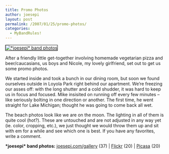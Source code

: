 ```yaml
---
title: Promo Photos
author: joesepi
layout: post
permalink: /2007/01/25/promo-photos/
categories:
  - MyBandRules!
---
```

<a target="_blank" title="*joesepi* band photos" href="http://www.joesepi.com/gallery/v/rock/sepi-shots/"><img style="border: 1px solid #000000" alt="*joesepi* band photos" title="*joesepi* band photos" src="http://www.joesepi.com/gallery/d/3855-2/sepi-shots_30.jpg" /></a>

After a friendly little get-together involving homemade vegetarian pizza and beer/caucasians, us boys and Nicole, my lovely girlfriend, set out to get us some promo photos.

We started inside and took a bunch in our dining room, but soon we found ourselves outside in Loyola Park right behind our apartment. We&#8217;re freezing our asses off: with the long shutter and a cold shudder, it was hard to keep us in focus and focused. Mike insisited on running off every few minutes &#8211; like seriously bolting in one direction or another. The first time, he went straight for Lake Michigan; thought he was going to come back all wet.

The beach photos look like we are on the moon. The lighting in all of them is quite cool (hot?). These are untouched and are not adjusted in any way yet (ie. color, cropping, etc.), we just thought we would throw them up and sit with em for a while and see which one is best. If you have any favorites, write a comment.

**\*joesepi\* band photos:** <a target="_blank" title="*joesepi* band photos" href="http://www.joesepi.com/gallery/v/rock/sepi-shots/">joesepi.com/gallery</a> (37) | <a target="_blank" title="*joesepi* band photos on Flickr" href="http://www.flickr.com/photos/joesepi/">Flickr</a> (20) | <a target="_blank" title="*joesepi* band photos on Google's Picasa" href="http://picasaweb.google.com/joesepi/PromoPhotos">Picasa</a> (20)